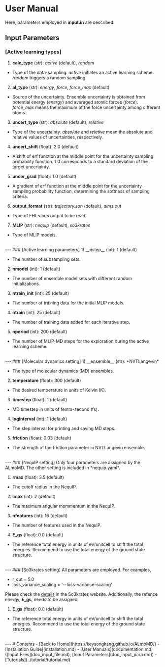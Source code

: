 # User Manual

Here, parameters employed in __input.in__ are described.

## Input Parameters

### [Active learning types]
1) __calc_type__ (str): *active* (default), *random*

- Type of the data-sampling. *active* initiates an active learning scheme. *random* triggers a random sampling.

2) __al_type__ (str): *energy*, *force*, *force_max* (default)

- Source of the uncertainty. Ensemble uncertainty is obtained from potential energy (*energy*) and averaged atomic forces (*force*). *force_max* means the maximum of the force uncertainty among different atoms.

3) __uncert_type__ (str): *absolute* (default), *relative*

- Type of the uncertainty. *absolute* and *relative* mean the absolute and relative values of uncertainties, respectively.

4) __uncert_shift__ (float): 2.0 (default)

- A shift of erf function at the middle point for the uncertainty sampling probability function. 1.0 corresponds to a standard deviation of the target uncertainty.

5) __uncer_grad__ (float): 1.0 (default)

- A gradient of erf function at the middle point for the uncertainty sampling probability function, determining the softness of sampling criteria.

6) __output_format__ (str): *trajectory.son* (default), *aims.out*

- Type of FHI-vibes output to be read.

7) __MLIP__ (str): *nequip* (default), *so3krates*

- Type of MLIP models.

<br>
---
### [Active learning parameters]
1) __nstep__ (int): 1 (default)

- The number of subsampling sets.

2) __nmodel__ (int): 1 (default)

- The number of ensemble model sets with different random initializations.

3) __ntrain_init__ (int): 25 (default)

- The number of training data for the initial MLIP models.

4) __ntrain__ (int): 25 (default)

- The number of training data added for each iterative step.

5) __nperiod__ (int): 200 (default)

- The number of MLIP-MD steps for the exploration during the active learning scheme.

<br>
---
### [Molecular dynamics setting]
1) __ensemble__ (str): *NVTLangevin*

- The type of molecular dynamics (MD) ensembles.

2) __temperature__ (float): 300 (default)

- The desired temperature in units of Kelvin (K).

3) __timestep__ (float): 1 (default)

- MD timestep in units of femto-second (fs).

4) __loginterval__ (int): 1 (default)

- The step interval for printing and saving MD steps.

5) __friction__ (float): 0.03 (default)

- The strength of the friction parameter in NVTLangevin ensemble.

<br>
---
### [NequIP setting]
Only four parameters are assigned by the ALmoMD. The other setting is included in *nequip.yaml*.

1) __rmax__ (float): 3.5 (default)

- The cutoff radius in the NequIP.

2) __lmax__ (int): 2 (default)

- The maximum angular mommentum in the NequIP.

3) __nfeatures__ (int): 16 (default)

- The number of features used in the NequIP.

4) __E_gs__ (float): 0.0 (default)

- The reference total energy in units of eV/unitcell to shift the total energies. Recommend to use the total energy of the ground state structure.

<br>
---
### [So3krates setting]
All parameters are employed. For examples,

- r_cut = 5.0
- loss\_variance\_scaling = '--loss-variance-scaling'

Please check the [details](https://github.com/sirmarcel/glp) in the So3krates website. Additionally, the refence energy, __E_gs__, needs to be assigned.

1) __E_gs__ (float): 0.0 (default)

- The reference total energy in units of eV/unitcell to shift the total energies. Recommend to use the total energy of the ground state structure.

<br>
---
# Contents
- [Back to Home](https://keysongkang.github.io/ALmoMD/)
- [Installation Guide](installation.md)
- [User Manuals](documentation.md) ([Input Files](doc_input_file.md), [Input Parameters](doc_input_para.md))
- [Tutorials](../tutorial/tutorial.md)